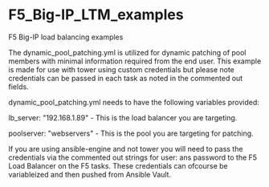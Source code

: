 # F5_Big-IP_LTM_examples
F5 Big-IP load balancing examples

The dynamic_pool_patching.yml is utilized for dynamic patching of pool members with minimal information required from the end user. This example is made for use with tower using custom credentials but please note credentials can be passed in each task as noted in the commented out fields.

dynamic_pool_patching.yml needs to have the following variables provided:

lb_server: "192.168.1.89" - This is the load balancer you are targeting.

poolserver: "webservers" - This is the pool you are targeting for patching.

If you are using ansible-engine and not tower you will need to pass the credentials via the commented out strings for user: ans password to the F5 Load Balancer on the F5 tasks. These credentials can ofcourse be variableized and then pushed from Ansible Vault. 
